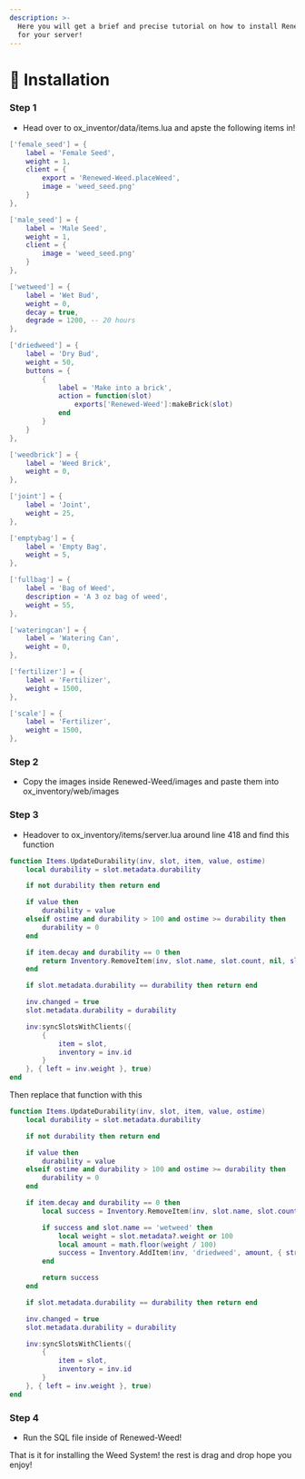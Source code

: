 ```yaml
---
description: >-
  Here you will get a brief and precise tutorial on how to install Renewed Weed
  for your server!
---
```


# 📄 Installation

### Step 1

* Head over to ox\_inventor/data/items.lua and apste the following items in!

```lua
['female_seed'] = {
	label = 'Female Seed',
	weight = 1,
	client = {
		export = 'Renewed-Weed.placeWeed',
		image = 'weed_seed.png'
	}
},

['male_seed'] = {
	label = 'Male Seed',
	weight = 1,
	client = {
		image = 'weed_seed.png'
	}
},

['wetweed'] = {
	label = 'Wet Bud',
	weight = 0,
	decay = true,
	degrade = 1200, -- 20 hours
},

['driedweed'] = {
	label = 'Dry Bud',
	weight = 50,
	buttons = {
		{
			label = 'Make into a brick',
			action = function(slot)
				exports['Renewed-Weed']:makeBrick(slot)
			end
		}
	}
},

['weedbrick'] = {
	label = 'Weed Brick',
	weight = 0,
},

['joint'] = {
	label = 'Joint',
	weight = 25,
},

['emptybag'] = {
	label = 'Empty Bag',
	weight = 5,
},

['fullbag'] = {
	label = 'Bag of Weed',
	description = 'A 3 oz bag of weed',
	weight = 55,
},

['wateringcan'] = {
	label = 'Watering Can',
	weight = 0,
},

['fertilizer'] = {
	label = 'Fertilizer',
	weight = 1500,
},

['scale'] = {
	label = 'Fertilizer',
	weight = 1500,
},
```

### Step 2

* Copy the images inside Renewed-Weed/images and paste them into ox\_inventory/web/images

### Step 3

* Headover to ox\_inventory/items/server.lua around line 418 and find this function

```lua
function Items.UpdateDurability(inv, slot, item, value, ostime)
    local durability = slot.metadata.durability

    if not durability then return end

    if value then
        durability = value
    elseif ostime and durability > 100 and ostime >= durability then
        durability = 0
    end

    if item.decay and durability == 0 then
        return Inventory.RemoveItem(inv, slot.name, slot.count, nil, slot.slot)
    end

    if slot.metadata.durability == durability then return end

    inv.changed = true
    slot.metadata.durability = durability

    inv:syncSlotsWithClients({
        {
            item = slot,
            inventory = inv.id
        }
    }, { left = inv.weight }, true)
end
```

Then replace that function with this

```lua
function Items.UpdateDurability(inv, slot, item, value, ostime)
    local durability = slot.metadata.durability

    if not durability then return end

    if value then
        durability = value
    elseif ostime and durability > 100 and ostime >= durability then
        durability = 0
    end

    if item.decay and durability == 0 then
		local success = Inventory.RemoveItem(inv, slot.name, slot.count, nil, slot.slot)

		if success and slot.name == 'wetweed' then
			local weight = slot.metadata?.weight or 100
			local amount = math.floor(weight / 100)
			success = Inventory.AddItem(inv, 'driedweed', amount, { strain = slot.metadata?.strain, strainQuality = slot.metadata?.strainQuality }, slot.slot)
		end

		return success
    end

    if slot.metadata.durability == durability then return end

    inv.changed = true
    slot.metadata.durability = durability

    inv:syncSlotsWithClients({
        {
            item = slot,
            inventory = inv.id
        }
    }, { left = inv.weight }, true)
end
```

### Step 4

* Run the SQL file inside of Renewed-Weed!

That is it for installing the Weed System! the rest is drag and drop hope you enjoy!
